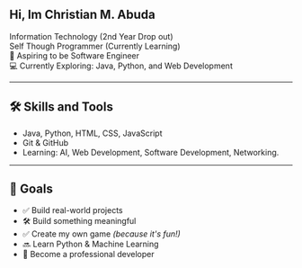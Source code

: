 ## Hi, Im Christian M. Abuda

Information Technology (2nd Year Drop out)  
Self Though Programmer (Currently Learning)  
🚀 Aspiring to be Software Engineer  
💻 Currently Exploring: Java, Python, and Web Development

---
## 🛠️ Skills and Tools
- Java, Python, HTML, CSS, JavaScript
- Git & GitHub
- Learning: AI, Web Development, Software Development, Networking.

---
## 🎯 Goals
- ✅ Build real-world projects
- 🛠️ Build something meaningful  
- ✅ Create my own game *(because it's fun!)*  
- 🔜 Learn Python & Machine Learning  
- 🚀 Become a professional developer  
